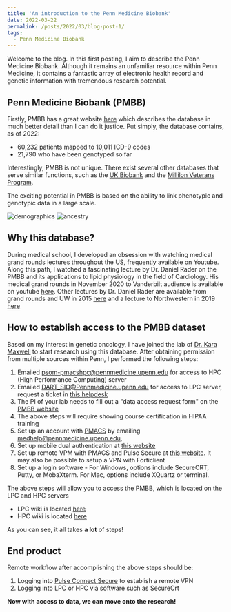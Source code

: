 ```yaml
---
title: 'An introduction to the Penn Medicine Biobank'
date: 2022-03-22
permalink: /posts/2022/03/blog-post-1/
tags:
  - Penn Medicine Biobank
---
```

Welcome to the blog. In this first posting, I aim to describe the Penn Medicine Biobank. Although it remains an unfamiliar resource within Penn Medicine, it contains a fantastic array of electronic health record and genetic information with tremendous research potential.

Penn Medicine Biobank (PMBB)
------
Firstly, PMBB has a great website [here](https://pmbb.med.upenn.edu/) which describes the database in much better detail than I can do it justice. Put simply, the database contains, as of 2022:

- 60,232 patients mapped to 10,011 ICD-9 codes
- 21,790 who have been genotyped so far

Interestingly, PMBB is not unique. There exist several other databases that serve similar functions, such as the [UK Biobank](https://www.ukbiobank.ac.uk/) and the [Millilon Veterans Program](https://www.mvp.va.gov/pwa/).

The exciting potential in PMBB is based on the ability to link phenotypic and genotypic data in a large scale. 

![demographics](https://oliver-clark.github.io/images/age_distribution.png)
![ancestry](https://oliver-clark.github.io/images/ancestry.png)

Why this database?
------
During medical school, I developed an obsession with watching medical grand rounds lectures throughout the US, frequently available on Youtube. Along this path, I watched a fascinating lecture by Dr. Daniel Rader on the PMBB and its applications to lipid physiology in the field of Cardiology. His medical grand rounds in November 2020 to Vanderbilt audience is available on youtube [here](https://www.youtube.com/watch?v=hy5fkmKkKgw). Other lectures by Dr. Daniel Rader are available from grand rounds and UW in 2015 [here](https://www.youtube.com/watch?v=m_f4Wpa6x3M) and a lecture to Northwestern in 2019 [here](https://imswebcast.feinberg.northwestern.edu/Mediasite/Play/9ad2f0d2854147ffad652a84bf38fed51d?catalog=0e6612ac3c7c4e80843f670d0adb7b6821)

How to establish access to the PMBB dataset
------
Based on my interest in genetic oncology, I have joined the lab of [Dr. Kara Maxwell](https://www.med.upenn.edu/kmaxwelllab/) to start research using this database. After obtaining permission from multiple sources within Penn, I performed the following steps:

1. Emailed psom-pmacshpc@pennmedicine.upenn.edu for access to HPC (High Performance Computing) server
2. Emailed DART_SIO@Pennmedicine.upenn.edu for access to LPC server, request a ticket in [this helpdesk](https://helpdesk.pmacs.upenn.edu/userui/welcome.php)
3. The PI of your lab needs to fill out a "data access request form" on the [PMBB website](https://pmbb.med.upenn.edu/data-access/status.php)
4. The above steps will require showing course certification in HIPAA training
5. Set up an account with [PMACS](https://remote.pmacs.upenn.edu/dana-na/auth/url_default/welcome.cgi) by emailing medhelp@pennmedicine.upenn.edu, 
6. Set up mobile dual authentication at [this website](https://twostep.apps.upenn.edu/twoFactor/twoFactorUnprotectedUi/app/UiMainUnprotected.index)
7. Set up remote VPM with PMACS and Pulse Secure at [this website](https://remote.pmacs.upenn.edu/dana-na/auth/url_default/welcome.cgi). It may also be possible to setup a VPN with Forticlient
8. Set up a login software - For Windows, options include SecureCRT, Putty, or MobaXterm. For Mac, options include XQuartz or terminal.

The above steps will allow you to access the PMBB, which is located on the LPC and HPC servers

- LPC wiki is located [here](https://wiki.pmacs.upenn.edu/public/LPC)
- HPC wiki is located [here](https://hpcwiki.pmacs.upenn.edu/wiki/index.php/HPC:Main_Page)

As you can see, it all takes **a lot** of steps!

End product
------
Remote workflow after accomplishing the above steps should be:

1. Logging into [Pulse Connect Secure](https://remote.pmacs.upenn.edu/dana-na/auth/url_default/welcome.cgi) to establish a remote VPN
2. Logging into LPC or HPC via software such as SecureCrt

**Now with access to data, we can move onto the research!**
